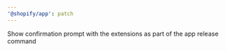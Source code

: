 ```yaml
---
'@shopify/app': patch
---
```


Show confirmation prompt with the extensions as part of the app release command
